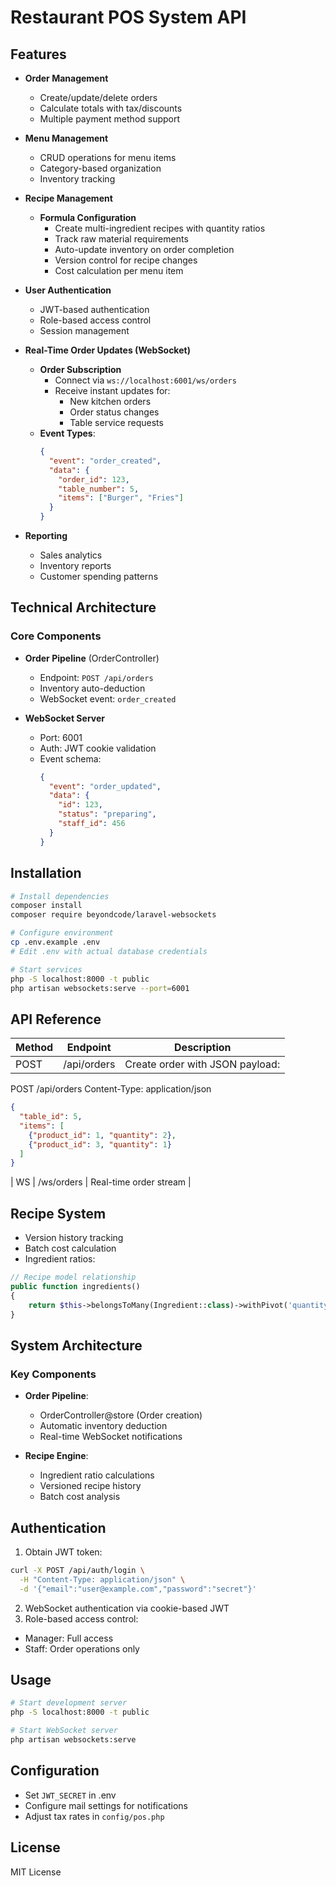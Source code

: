 # Restaurant POS System API

## Features

- **Order Management**
  - Create/update/delete orders
  - Calculate totals with tax/discounts
  - Multiple payment method support

- **Menu Management**
  - CRUD operations for menu items
  - Category-based organization
  - Inventory tracking

- **Recipe Management**
  - **Formula Configuration**
    - Create multi-ingredient recipes with quantity ratios
    - Track raw material requirements
    - Auto-update inventory on order completion
    - Version control for recipe changes
    - Cost calculation per menu item

- **User Authentication**
  - JWT-based authentication
  - Role-based access control
  - Session management

- **Real-Time Order Updates (WebSocket)**
  - **Order Subscription**
    - Connect via `ws://localhost:6001/ws/orders`
    - Receive instant updates for:
      - New kitchen orders
      - Order status changes
      - Table service requests
  - **Event Types**:
    ```json
    {
      "event": "order_created",
      "data": {
        "order_id": 123,
        "table_number": 5,
        "items": ["Burger", "Fries"]
      }
    }
    ```

- **Reporting**
  - Sales analytics
  - Inventory reports
  - Customer spending patterns

## Technical Architecture

### Core Components
- **Order Pipeline** (OrderController)
  - Endpoint: `POST /api/orders`
  - Inventory auto-deduction
  - WebSocket event: `order_created`

- **WebSocket Server**
  - Port: 6001
  - Auth: JWT cookie validation
  - Event schema:
    ```json
    {
      "event": "order_updated", 
      "data": {
        "id": 123, 
        "status": "preparing",
        "staff_id": 456
      }
    }
    ```

## Installation
```bash
# Install dependencies
composer install
composer require beyondcode/laravel-websockets

# Configure environment
cp .env.example .env
# Edit .env with actual database credentials

# Start services
php -S localhost:8000 -t public
php artisan websockets:serve --port=6001
```

## API Reference

| Method | Endpoint | Description |
|--------|----------|-------------|
| POST | /api/orders | Create order with JSON payload:
POST /api/orders
Content-Type: application/json
```json
{
  "table_id": 5,
  "items": [
    {"product_id": 1, "quantity": 2},
    {"product_id": 3, "quantity": 1}
  ]
}
```

| WS | /ws/orders | Real-time order stream |

## Recipe System
- Version history tracking
- Batch cost calculation
- Ingredient ratios:
```php
// Recipe model relationship
public function ingredients()
{
    return $this->belongsToMany(Ingredient::class)->withPivot('quantity');
}
```

## System Architecture

### Key Components
- **Order Pipeline**:
  - OrderController@store (Order creation)
  - Automatic inventory deduction
  - Real-time WebSocket notifications

- **Recipe Engine**:
  - Ingredient ratio calculations
  - Versioned recipe history
  - Batch cost analysis

## Authentication

1. Obtain JWT token:
```bash
curl -X POST /api/auth/login \
  -H "Content-Type: application/json" \
  -d '{"email":"user@example.com","password":"secret"}'
```

2. WebSocket authentication via cookie-based JWT
3. Role-based access control:
- Manager: Full access
- Staff: Order operations only

## Usage

```bash
# Start development server
php -S localhost:8000 -t public

# Start WebSocket server
php artisan websockets:serve
```

## Configuration

- Set `JWT_SECRET` in .env
- Configure mail settings for notifications
- Adjust tax rates in `config/pos.php`

## License
MIT License
